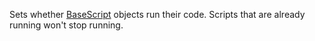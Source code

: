 Sets whether [BaseScript](https://developer.roblox.com/en-us/api-reference/class/BaseScript) objects run their code. Scripts that are already running won't stop running.